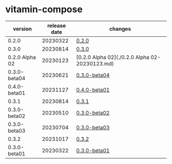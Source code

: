 # vitamin-compose	


|version|release date|changes|
|---|---|---|
|0.2.0|20230322|[0.2.0](./0.2.0-20230322.md)|
|0.3.0|20230814|[0.3.0](./0.3.0-20230814.md)|
|0.2.0 Alpha 02|20230123|[0.2.0 Alpha 02](./0.2.0 Alpha 02-20230123.md)|
|0.3.0-beta04|20230621|[0.3.0-beta04](./0.3.0-beta04-20230621.md)|
|0.4.0-beta01|20231127|[0.4.0-beta01](./0.4.0-beta01-20231127.md)|
|0.3.1|20230814|[0.3.1](./0.3.1-20230814.md)|
|0.3.0-beta02|20230510|[0.3.0-beta02](./0.3.0-beta02-20230510.md)|
|0.3.0-beta03|20230704|[0.3.0-beta03](./0.3.0-beta03-20230704.md)|
|0.3.2|20231017|[0.3.2](./0.3.2-20231017.md)|
|0.3.0-beta01|20230322|[0.3.0-beta01](./0.3.0-beta01-20230322.md)|
